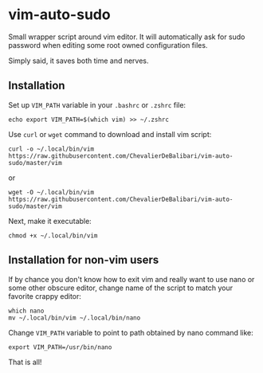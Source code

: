 # vim-auto-sudo

Small wrapper script around vim editor. It will automatically ask for sudo password
when editing some root owned configuration files.

Simply said, it saves both time and nerves.

## Installation 

Set up `VIM_PATH` variable in your `.bashrc` or `.zshrc` file:

```shell
echo export VIM_PATH=$(which vim) >> ~/.zshrc
```

Use `curl` or `wget` command to download and install vim script:

```shell
curl -o ~/.local/bin/vim https://raw.githubusercontent.com/ChevalierDeBalibari/vim-auto-sudo/master/vim
```

or

```shell
wget -O ~/.local/bin/vim https://raw.githubusercontent.com/ChevalierDeBalibari/vim-auto-sudo/master/vim
```

Next, make it executable:

```shell
chmod +x ~/.local/bin/vim
```

## Installation for non-vim users


If by chance you don't know how to exit vim and really want to use nano or some other obscure editor, change 
name of the script to match your favorite crappy editor:

```shell
which nano 
mv ~/.local/bin/vim ~/.local/bin/nano
```

Change `VIM_PATH` variable to point to path obtained by nano command like:

```shell
export VIM_PATH=/usr/bin/nano
```

That is all!


